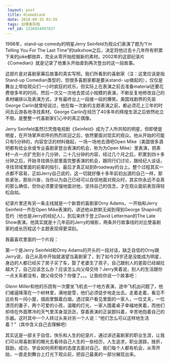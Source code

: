 ```yaml
---
 layout: post
 title: 《Comedian》
 date: 2018-09-15 03:56
 tags: 旧博客存档
 ref_id: 1536954997837
---
```

1998年，stand-up comedy的明星Jerry Seinfeld为观众们表演了题为“I'm Telling You For The Last
Time”的talkshow之后，决定将他过去十几年所有积累下来的joke都抛弃，完全从零开始挖掘新的素材。2002年的这部纪录片《Comedian》就是记录了他重头开始直到再次登台的这一段故事。

这部片是对喜剧家幕后故事的真实写照。我们所看到的喜剧家（注：这里应该是指Stand-up Comedian类型的，但很多喜剧家都是要从stand-
up做起的），仅仅是舞台上带给观众们一小时疯狂的欢乐，但实际上在表演之前去准备material还要花费很多年的时间，然后一次又一次地去尝试小规模的表演，不断反复地修改自己的素材编排以及表演方式，才有最终台上一段接一段的爆笑。美国戏剧界的先驱George
Carlin就曾经说过，他在每一次新的主题表演之前，都必须花上三年的时间去云游各地寻找素材。George
Carlin在经历了40多年的辉煌生涯之后依然屹立不倒，是整整一代喜剧家们心中的真正偶像。

Jerry
Seinfeld虽然已凭借电视剧《Seinfeld》成为了人所共知的明星，但即使是明星，在开场掌声欢呼的热烈欢迎之后，依然要面对现实的观众。他从开始的可能只有5分钟的，内容空泛的材料做起，一场一场地去酒吧Open
Mike（美国很多酒吧都有给业余或专业喜剧家登台表演的机会，称为为Open
Mike）里表演，把素材一点一点扩充到十几分钟，二十几分钟的内容，经过几个月之后，积累到四十多分钟之后，开始寻找俱乐部里面完整表演的机会，跟同行们讨论，跟经纪人谈话，寻找领域里面的前辈的指引，最后才真正站到Broadway的台上。整个过程其实一点都不容易，正如Jerry自己说的，这一切就好像十多年前初出道的自己一样，那些紧张，那些兴奋，当你以为自己已经可以自信地面对观众时，其实你永远不会真的那么确信，但你必须要坚强地面对他，坚持自己的信念，才在观众面前表现得轻松自如。

纪录片里还有另一条主线就是一个新晋的喜剧家Orny Adams，一开始和Jerry Seinfeld一齐在Open
Mike表演的，讲述他从默默无闻到得到George Shapiro的签约（他也是Jerry的经纪人），到后来终于登上David Letterman的The
Late Show表演。他其实就是十几年前的Jerry的缩影，两条并行故事线的对比使喜剧家的成长历程这个主题表现得更深刻。

我最喜欢里面的一个片段：

第一个是Jerry Seinfeld和Orny
Adams的开头的一段对话，缺乏自信的Orny跟Jerry说，自己从高中开始就渴望当喜剧家了，到了如今29岁还是没能成为明星，身边的人都已经买了房子买了车，娶了老婆生了孩子，自己跟别人的差距已经越拉越大了，自己应该怎么办？应该怎么向父母交待？Jerry笑着说，别人的生活跟你一点关系都没有，跟父母交待？你傻了。。。让我给你说一个故事吧：

Glenn
Miller和他的乐团有一次要坐飞机去一个地方表演，途中飞机出问题了，他们被逼降落在一个树林里，满地是雪，他们必须徒步地走出去。走着走着，看见不远处有一间小屋，烟囱里飘着白烟，透过窗户看见里面的一家人，一位丈夫，一位漂亮的妻子，两个可爱的小孩，温暖的灯光，一家人围着桌子幸福地笑着，而他们却待在外面寒冷的天气里浑身湿沥沥，穿着表演的正装颤抖着，辛苦地抱着自己的乐器。这时其中一个人转过头来对另一个人说：“他们怎么可以这样地生活着？”（其中含义自己去理解吧）

其实这是一部关于自信，快乐和人生的纪录片，通过讲述喜剧家的职业生涯，让我们可以用喜剧家的眼光去看待自己人生的一些经历，人生追求，职业道路，挫折，鼓励，成功，学会如何用积极的态度去面对自己。我们每个人都有机会，从零开始，一直走到舞台上灯光下观众前，把自己最美的一部分展现出来。

